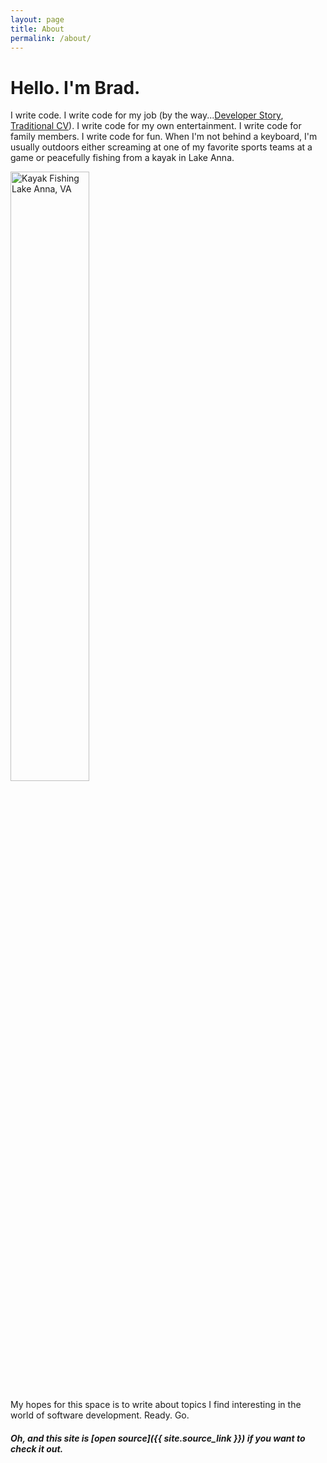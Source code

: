 ```yaml
---
layout: page
title: About
permalink: /about/
---
```


# Hello.  I'm Brad.

I write code.  I write code for my job (by the way...<a href="http://stackoverflow.com/story-beta/bwturner" target="_blank">Developer Story</a>, <a href="http://stackoverflow.com/cv-beta/bwturner" target="_blank">Traditional CV</a>).  I write code for my own entertainment.  I write code for family members.  I write code for fun.  When I'm not behind a keyboard, I'm usually outdoors either screaming at one of my favorite sports teams at a game or peacefully fishing from a kayak in Lake Anna.

<img src="https://cloud.githubusercontent.com/assets/3187885/16243975/cff4831c-37c7-11e6-814a-b48b9e2487b9.png" width="50%" height="50%" alt="Kayak Fishing Lake Anna, VA" />

My hopes for this space is to write about topics I find interesting in the world of software development.  Ready. Go.


##### Oh, and this site is [open source]({{ site.source_link }}) if you want to check it out.


